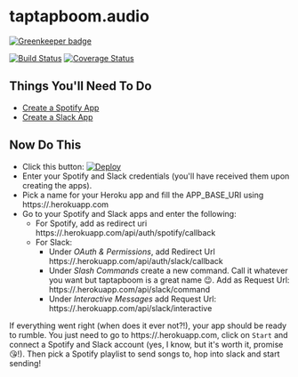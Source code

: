 # taptapboom.audio

[![Greenkeeper badge](https://badges.greenkeeper.io/ScionOfBytes/taptapboom.audio.svg)](https://greenkeeper.io/)

[![Build Status](https://travis-ci.org/ScionOfBytes/taptapboom.audio.svg?branch=master)](https://travis-ci.org/Nwinworks/taptapboom.audio)
[![Coverage Status](https://coveralls.io/repos/github/ScionOfBytes/taptapboom.audio/badge.svg?branch=master)](https://coveralls.io/github/Nwinworks/taptapboom.audio?branch=master)

## Things You'll Need To Do
- [Create a Spotify App](https://developer.spotify.com/my-applications/#!/applications/create)
- [Create a Slack App](https://api.slack.com/slack-apps)

## Now Do This
- Click this button: [![Deploy](https://www.herokucdn.com/deploy/button.svg)](https://heroku.com/deploy)
- Enter your Spotify and Slack credentials (you'll have received them upon creating the apps).
- Pick a name for your Heroku app and fill the APP_BASE_URI using https://<name>.herokuapp.com
- Go to your Spotify and Slack apps and enter the following:
  - For Spotify, add as redirect uri https://<name>.herokuapp.com/api/auth/spotify/callback
  - For Slack:
    - Under *OAuth & Permissions*, add Redirect Url https://<name>.herokuapp.com/api/auth/slack/callback
    - Under *Slash Commands* create a new command. Call it whatever you want but taptapboom is a great name 😉. Add as Request Url: https://<name>.herokuapp.com/api/slack/command
    - Under *Interactive Messages* add Request Url: https://<name>.herokuapp.com/api/slack/interactive

If everything went right (when does it ever not?!), your app should be ready to rumble. You just need to go to https://<name>.herokuapp.com, click on `Start` and connect a Spotify and Slack account (yes, I know, but it's worth it, promise 😘!). Then pick a Spotify playlist to send songs to, hop into slack and start sending!
